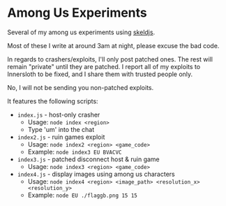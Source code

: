 # Among Us Experiments

Several of my among us experiments using [skeldjs](https://github.com/skeldjs/SkeldJS).

Most of these I write at around 3am at night, please excuse the bad code.

In regards to crashers/exploits, I'll only post patched ones. The rest will remain
"private" until they are patched. I report all of my exploits to Innersloth to
be fixed, and I share them with trusted people only.

No, I will not be sending you non-patched exploits.

It features the following scripts:
* `index.js` - host-only crasher
  * Usage: `node index <region>`
  * Type 'um' into the chat
* `index2.js` - ruin games exploit
  * Usage: `node index2 <region> <game_code>`
  * Example: `node index3 EU BVACVC`
* `index3.js` - patched disconnect host & ruin game
  * Usage: `node index3 <region> <game_code>`
* `index4.js` - display images using among us characters
  * Usage: `node index4 <region> <image_path> <resolution_x> <resolution_y>`
  * Example: `node EU ./flaggb.png 15 15`